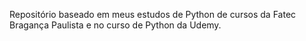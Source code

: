Repositório baseado em meus estudos de Python de cursos da Fatec Bragança Paulista e no curso de Python da Udemy.